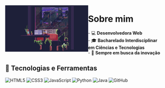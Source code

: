 <div style="display: flex; align-items: center; justify-content: center;">
  <img src="https://raw.githubusercontent.com/dossantosle/Gif/91a63e00667de34d5e30a9cf346b9af4d3f78599/gifgithub.gif" style="width: 300px; height: 150px;">
  <div>
    <h1>Sobre mim</h1>
    - 💻 <strong>Desenvolvedora Web</strong><br>
    - 🎓 <strong>Bacharelado Interdisciplinar em Ciências e Tecnologias </strong><br>
    - 🚀 <strong>Sempre em busca da inovação</strong>
  </div>
</div>

## 🚀 Tecnologias e Ferramentas
![HTML5](https://img.shields.io/badge/HTML5-E34F26?style=for-the-badge&logo=html5&logoColor=white)
![CSS3](https://img.shields.io/badge/CSS3-1572B6?style=for-the-badge&logo=css3&logoColor=white)
![JavaScript](https://img.shields.io/badge/JavaScript-F7DF1E?style=for-the-badge&logo=javascript&logoColor=black)
![Python](https://img.shields.io/badge/Python-3776AB?style=for-the-badge&logo=python&logoColor=white)
![Java](https://img.shields.io/badge/Java-007396?style=for-the-badge&logo=java&logoColor=white)
![GitHub](https://img.shields.io/badge/GitHub-100000?style=for-the-badge&logo=github&logoColor=white)


